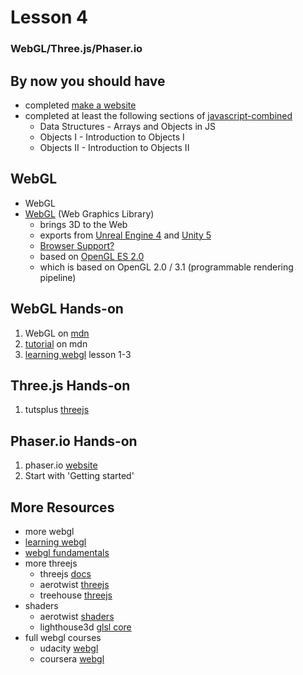 # Lesson 4
### WebGL/Three.js/Phaser.io



## By now you should have
- completed [make a website](https://www.codecademy.com/skills/make-a-website)
- completed at least the following sections of [javascript-combined](https://www.codecademy.com/en/tracks/javascript-combined)
  - Data Structures - Arrays and Objects in JS
  - Objects I - Introduction to Objects I
  - Objects II - Introduction to Objects II



## WebGL

- WebGL
- [WebGL](https://developer.mozilla.org/en-US/docs/Web/API/WebGL_API) (Web Graphics Library)
  - brings 3D to the Web
  - exports from [Unreal Engine 4](https://blog.mozilla.org/blog/2015/02/24/unreal-engine-4-7-binary-release-includes-html5-export-3/) and [Unity 5](https://blog.mozilla.org/blog/2015/03/03/unity-5-ships-and-brings-one-click-webgl-export-to-legions-of-game-developers/)
  - [Browser Support?](https://get.webgl.org/)
  - based on [OpenGL ES 2.0](https://en.wikipedia.org/wiki/OpenGL_ES#OpenGL_ES_2.0)
  - which is based on OpenGL 2.0 / 3.1 (programmable rendering pipeline)



## WebGL Hands-on

1. WebGL on [mdn](https://developer.mozilla.org/en-US/docs/Web/API/WebGL_API)
2. [tutorial](https://developer.mozilla.org/en-US/docs/Web/API/WebGL_API/Tutorial) on mdn
3. [learning webgl](http://learningwebgl.com/blog/?page_id=1217) lesson 1-3



## Three.js Hands-on

1. tutsplus [threejs](http://code.tutsplus.com/tutorials/webgl-with-threejs-basics--net-35688)



## Phaser.io Hands-on

1. phaser.io [website](http://phaser.io/learn)
2. Start with 'Getting started'



## More Resources
- more webgl
 - [learning webgl](http://learningwebgl.com/blog/?page_id=1217)
 - [webgl fundamentals](http://webglfundamentals.org/)
- more threejs
  - threejs [docs](http://threejs.org/docs/#Manual/Introduction/Creating_a_scene)
  - aerotwist [threejs](https://aerotwist.com/tutorials/getting-started-with-three-js/)
  - treehouse [threejs](http://blog.teamtreehouse.com/the-beginners-guide-to-three-js)
- shaders
  - aerotwist [shaders](https://aerotwist.com/tutorials/an-introduction-to-shaders-part-1/)
  - lighthouse3d [glsl core](http://www.lighthouse3d.com/tutorials/glsl-tutorial/glsl-core-tutorial-index/)
- full webgl courses
  - udacity [webgl](https://www.udacity.com/course/interactive-3d-graphics--cs291)
  - coursera [webgl](https://www.coursera.org/course/webgl)
